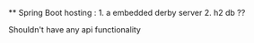 ** Spring Boot hosting :
    1. a embedded derby server
    2. h2 db ?? 
    
Shouldn't have any api functionality